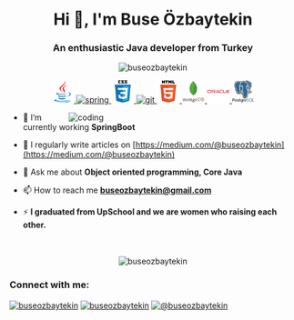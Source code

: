 
<h1 align="center">Hi 👋, I'm Buse Özbaytekin</h1>
<h3 align="center">An enthusiastic Java developer from Turkey</h3>

<p align="center"> <img src="https://komarev.com/ghpvc/?username=buseozbaytekin&label=Profile%20views&color=ff8647&style=plastic" alt="buseozbaytekin" /> </p>



<p align="center"> 
  <a href="https://www.java.com" target="_blank" rel="noreferrer"> <img src="https://raw.githubusercontent.com/devicons/devicon/master/icons/java/java-original.svg" alt="java" width="40" height="40"/> </a>
  <a href="https://spring.io/" target="_blank" rel="noreferrer"> <img src="https://www.vectorlogo.zone/logos/springio/springio-icon.svg" alt="spring" width="40" height="40"/> </a>
  <a href="https://www.w3schools.com/css/" target="_blank" rel="noreferrer"> <img src="https://raw.githubusercontent.com/devicons/devicon/master/icons/css3/css3-original-wordmark.svg" alt="css3" width="40" height="40"/> </a> 
  <a href="https://git-scm.com/" target="_blank" rel="noreferrer"> <img src="https://www.vectorlogo.zone/logos/git-scm/git-scm-icon.svg" alt="git" width="40" height="40"/> </a> <a href="https://www.w3.org/html/" target="_blank" rel="noreferrer"> <img src="https://raw.githubusercontent.com/devicons/devicon/master/icons/html5/html5-original-wordmark.svg" alt="html5" width="40" height="40"/> </a> 
   <a href="https://www.mongodb.com/" target="_blank" rel="noreferrer"> <img src="https://raw.githubusercontent.com/devicons/devicon/master/icons/mongodb/mongodb-original-wordmark.svg" alt="mongodb" width="40" height="40"/> </a>     
  <a href="https://www.oracle.com/" target="_blank" rel="noreferrer"> <img src="https://raw.githubusercontent.com/devicons/devicon/master/icons/oracle/oracle-original.svg" alt="oracle" width="40" height="40"/> </a> 
  <a href="https://www.postgresql.org" target="_blank" rel="noreferrer"> <img src="https://raw.githubusercontent.com/devicons/devicon/master/icons/postgresql/postgresql-original-wordmark.svg" alt="postgresql" width="40" height="40"/> </a>  
</p>
<p><img align="right" alt="coding" width="400" src="https://assets-global.website-files.com/60494527fea68422687bfcf1/606216c6c5f94a811744af9b_women_in_tech_orgs.jpeg"  /></p>

- 🌱 I’m currently working **SpringBoot**

- 📝 I regularly write articles on [https://medium.com/@buseozbaytekin](https://medium.com/@buseozbaytekin)

- 💬 Ask me about **Object oriented programming, Core Java**

- 📫 How to reach me **buseozbaytekin@gmail.com**

- ⚡ **I graduated from UpSchool and we are women who raising each other.**

<br>
<div align="center">
<p><img align="center" src="https://github-readme-stats.vercel.app/api/top-langs?username=buseozbaytekin&show_icons=true&locale=en&layout=compact" alt="buseozbaytekin" /></p>
</div>

<h3 align="left">Connect with me:</h3>
<p align="left">
<a href="https://twitter.com/buseozbaytekin" target="blank"><img align="center" src="https://raw.githubusercontent.com/rahuldkjain/github-profile-readme-generator/master/src/images/icons/Social/twitter.svg" alt="buseozbaytekin" height="30" width="40" /></a>
<a href="https://linkedin.com/in/buseozbaytekin" target="blank"><img align="center" src="https://raw.githubusercontent.com/rahuldkjain/github-profile-readme-generator/master/src/images/icons/Social/linked-in-alt.svg" alt="buseozbaytekin" height="30" width="40" /></a>
<a href="https://medium.com/@buseozbaytekin" target="blank"><img align="center" src="https://raw.githubusercontent.com/rahuldkjain/github-profile-readme-generator/master/src/images/icons/Social/medium.svg" alt="@buseozbaytekin" height="30" width="40" /></a>
</p>

